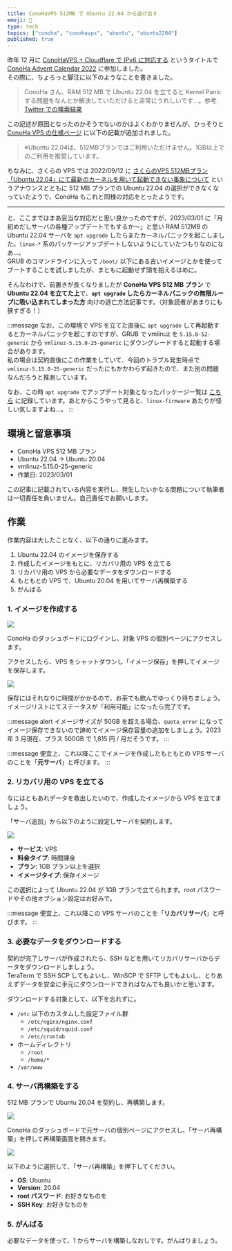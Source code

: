 ```yaml
---
title: ConoHaVPS 512MB で Ubuntu 22.04 から逃げ出す
emoji: 💨
type: tech
topics: ["conoha", "conohavps", "ubuntu", "ubuntu2204"]
published: true
---
```


昨年 12 月に [ConoHaVPS + Cloudflare で IPv6 に対応する](https://zenn.dev/book000/articles/conohavps-cloudflare-ipv6) というタイトルで [ConoHa Advent Calendar 2022](https://qiita.com/advent-calendar/2022/conoha) に参加しました。  
その際に、ちょろっと脚注に以下のようなことを書きました。

> ConoHa さん、RAM 512 MB で Ubuntu 22.04 を立てると Kernel Panic する問題をなんとか解決していただけると非常にうれしいです…。参考: [Twitter での検索結果](https://twitter.com/search?q=512MB%20ConoHa%20Ubuntu&src=typed_query&f=live)

この記述が原因となったのかそうでないのかはよくわかりませんが、ひっそりと [ConoHa VPS の仕様ページ](https://www.conoha.jp/vps/pricing/) に以下の記載が追加されました。

> ※Ubuntu 22.04は、512MBプランではご利用いただけません。1GB以上でのご利用を推奨しています。

ちなみに、さくらの VPS では 2022/09/12 に [さくらのVPS 512MBプラン「Ubuntu 22.04」にて最新のカーネルを用いて起動できない事象について](https://vps.sakura.ad.jp/news/vps-os-ubuntu22_04-kerneltrouble/) というアナウンスとともに 512 MB プランでの Ubuntu 22.04 の選択ができなくなっていたようで、ConoHa もこれと同様の対応をとったようです。

---

と、ここまではまあ妥当な対応だと思い良かったのですが、2023/03/01 に「月初めだしサーバの各種アップデートでもするか〜」と思い RAM 512MB の Ubuntu 22.04 サーバを `apt upgrade` したらまたカーネルパニックを起こしました。`linux-*` 系のパッケージアップデートしないようにしていたつもりなのになあ…。  
GRUB のコマンドラインに入って `/boot/` 以下にある古いイメージとかを使ってブートすることを試しましたが、まともに起動せず頭を抱えるはめに。

そんなわけで、前置きが長くなりましたが **ConoHa VPS 512 MB プラン** で **Ubuntu 22.04 を立てた上**で、**`apt upgrade` したらカーネルパニックの無限ループに吸い込まれてしまった方** 向けの逃亡方法記事です。（対象読者があまりにも狭すぎる！）

:::message
なお、この環境で VPS を立てた直後に `apt upgrade` して再起動するとカーネルパニックを起こすのですが、GRUB で vmlinuz を `5.15.0-52-generic` から `vmlinuz-5.15.0-25-generic` にダウングレードすると起動する場合があります。  
私の場合は契約直後にこの作業をしていて、今回のトラブル発生時点で `vmlinuz-5.15.0-25-generic` だったにもかかわらず起きたので、また別の問題なんだろうと推測しています。

なお、この時 `apt upgrade` でアップデート対象となったパッケージ一覧は [こちら](https://github.com/book000/book000/issues/6#issuecomment-1449279306) に記録しています。あとからこうやって見ると、`linux-firmware` あたりが怪しい気しますよね…。
:::

## 環境と留意事項

- ConoHa VPS 512 MB プラン
- Ubuntu 22.04 → Ubuntu 20.04
- vmlinuz-5.15.0-25-generic
- 作業日: 2023/03/01

この記事に記載されている内容を実行し、発生したいかなる問題について執筆者は一切責任を負いません。自己責任でお願いします。

## 作業

作業内容は大したことなく、以下の通りに進みます。

1. Ubuntu 22.04 のイメージを保存する
2. 作成したイメージをもとに、リカバリ用の VPS を立てる
3. リカバリ用の VPS から必要なデータをダウンロードする
4. もともとの VPS で、Ubuntu 20.04 を用いてサーバ再構築する
5. がんばる

### 1. イメージを作成する

![](https://storage.googleapis.com/zenn-user-upload/2435a9058f9a-20230303.png)

ConoHa のダッシュボードにログインし、対象 VPS の個別ページにアクセスします。

アクセスしたら、VPS をシャットダウンし「イメージ保存」を押してイメージを保存します。

![](https://storage.googleapis.com/zenn-user-upload/cd20cb8a9f32-20230303.png)

保存にはそれなりに時間がかかるので、お茶でも飲んでゆっくり待ちましょう。イメージリストにてステータスが「利用可能」になったら完了です。

:::message alert
イメージサイズが 50GB を超える場合、`quota_error` になってイメージ保存できないので諦めてイメージ保存容量の追加をしましょう。2023 年 3 月現在、プラス 500GB で 1,815 円 / 月だそうです。
:::

:::message
便宜上、これ以降ここでイメージを作成したもともとの VPS サーバのことを「**元サーバ**」と呼びます。
:::

### 2. リカバリ用の VPS を立てる

なにはともあれデータを救出したいので、作成したイメージから VPS を立てましょう。

「サーバ追加」から以下のように設定しサーバを契約します。

![](https://storage.googleapis.com/zenn-user-upload/d87e65764039-20230303.png)

- **サービス**: VPS
- **料金タイプ**: 時間課金
- **プラン**: 1GB プラン以上を選択
- **イメージタイプ**: 保存イメージ

この選択によって Ubuntu 22.04 が 1GB プランで立てられます。root パスワードやその他オプション設定はお好みで。

:::message
便宜上、これ以降この VPS サーバのことを「**リカバリサーバ**」と呼びます。
:::

### 3. 必要なデータをダウンロードする

契約が完了しサーバが作成されたら、SSH などを用いてリカバリサーバからデータをダウンロードしましょう。  
TeraTerm で SSH SCP してもよいし、WinSCP で SFTP してもよいし、とりあえずデータを安全に手元にダウンロードできればなんでも良いかと思います。

ダウンロードする対象として、以下を忘れずに。

- `/etc` 以下のカスタムした設定ファイル群
  - `/etc/nginx/nginx.conf`
  - `/etc/squid/squid.conf`
  - `/etc/crontab`
- ホームディレクトリ
  - `/root`
  - `/home/*`
- `/var/www`

### 4. サーバ再構築をする

512 MB プランで Ubuntu 20.04 を契約し、再構築します。

![](https://storage.googleapis.com/zenn-user-upload/ea1b1c19c94c-20230303.png)

ConoHa のダッシュボードで元サーバの個別ページにアクセスし、「サーバ再構築」を押して再構築画面を開きます。

![](https://storage.googleapis.com/zenn-user-upload/4a5b6d2b8fe1-20230303.png)

以下のように選択して、「サーバ再構築」を押下してください。

- **OS**: Ubuntu
- **Version**: 20.04
- **root パスワード**: お好きなものを
- **SSH Key**: お好きなものを

### 5. がんばる

必要なデータを使って、1 からサーバを構築しなおしです。がんばりましょう。
